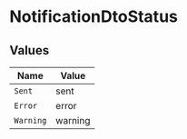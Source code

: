 # NotificationDtoStatus


## Values

| Name      | Value     |
| --------- | --------- |
| `Sent`    | sent      |
| `Error`   | error     |
| `Warning` | warning   |